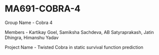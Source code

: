 # MA691-COBRA-4
Group Name - Cobra 4

Members - Kartikay Goel, Samiksha Sachdeva, AB Satyraprakash, Jatin Dhingra, Himanshu Yadav

Project Name - Twisted Cobra in static survival function prediction
